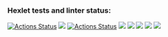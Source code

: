 ### Hexlet tests and linter status:
[![Actions Status](https://github.com/ArtemStruts/frontend-project-lvl1/workflows/hexlet-check/badge.svg)](https://github.com/ArtemStruts/frontend-project-lvl1/actions)
<a href="https://codeclimate.com/github/codeclimate/codeclimate/maintainability"><img src="https://api.codeclimate.com/v1/badges/a99a88d28ad37a79dbf6/maintainability" /></a>
[![Actions Status](https://github.com/ArtemStruts/frontend-project-lvl1/actions/workflows/github-actions-demo.yml/badge.svg)](https://github.com/ArtemStruts/frontend-project-lvl1/actions)
<a href="https://asciinema.org/a/eIuIfm3SSBY1xwaij7RH2Fr7V" target="_blank"><img src="https://asciinema.org/a/eIuIfm3SSBY1xwaij7RH2Fr7V.svg" /></a>
<a href="https://asciinema.org/a/PdLU3POSc4iryJpwAJFOvPQAv" target="_blank"><img src="https://asciinema.org/a/PdLU3POSc4iryJpwAJFOvPQAv.svg" /></a>
<a href="https://asciinema.org/a/dlzNFre56AF1E9KOgzNZky7Fd" target="_blank"><img src="https://asciinema.org/a/dlzNFre56AF1E9KOgzNZky7Fd.svg" /></a>
<a href="https://asciinema.org/a/0KwmoN4BlTG2Mh1QXkkAHhxn1" target="_blank"><img src="https://asciinema.org/a/0KwmoN4BlTG2Mh1QXkkAHhxn1.svg" /></a>
<a href="https://asciinema.org/a/5jQ7jWa3kWiWrLFdoUH0CLTWn" target="_blank"><img src="https://asciinema.org/a/5jQ7jWa3kWiWrLFdoUH0CLTWn.svg" /></a>
